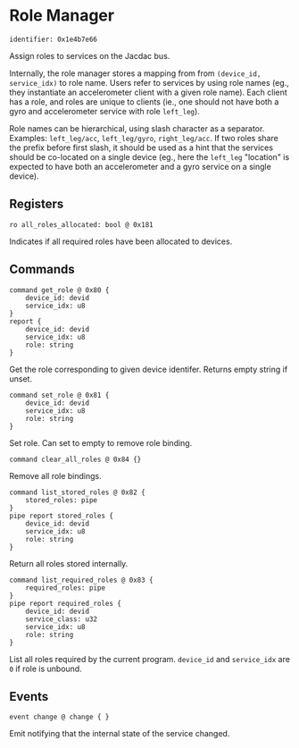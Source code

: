 # Role Manager

    identifier: 0x1e4b7e66

Assign roles to services on the Jacdac bus.

Internally, the role manager stores a mapping from from `(device_id, service_idx)` to role name.
Users refer to services by using role names (eg., they instantiate an accelerometer client with a given role name).
Each client has a role, and roles are unique to clients
(ie., one should not have both a gyro and accelerometer service with role `left_leg`).

Role names can be hierarchical, using slash character as a separator.
Examples: `left_leg/acc`, `left_leg/gyro`, `right_leg/acc`.
If two roles share the prefix before first slash, it should be used as a hint that the services
should be co-located on a single device
(eg., here the `left_leg` "location" is expected to have both an accelerometer and a gyro service on a single device).

## Registers

    ro all_roles_allocated: bool @ 0x181

Indicates if all required roles have been allocated to devices.

## Commands

    command get_role @ 0x80 {
        device_id: devid
        service_idx: u8
    }
    report {
        device_id: devid
        service_idx: u8
        role: string
    }

Get the role corresponding to given device identifer. Returns empty string if unset.

    command set_role @ 0x81 {
        device_id: devid
        service_idx: u8
        role: string
    }

Set role. Can set to empty to remove role binding.

    command clear_all_roles @ 0x84 {}

Remove all role bindings.

    command list_stored_roles @ 0x82 {
        stored_roles: pipe
    }
    pipe report stored_roles {
        device_id: devid
        service_idx: u8
        role: string
    }

Return all roles stored internally.

    command list_required_roles @ 0x83 {
        required_roles: pipe
    }
    pipe report required_roles {
        device_id: devid
        service_class: u32
        service_idx: u8
        role: string
    }

List all roles required by the current program. `device_id` and `service_idx` are `0` if role is unbound.

## Events

    event change @ change { }

Emit notifying that the internal state of the service changed.